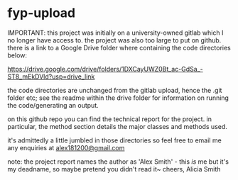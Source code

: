 # fyp-upload
IMPORTANT: this project was initially on a university-owned gitlab which I no longer have access to. 
the project was also too large to put on github. there is a link to a Google Drive folder where containing the code directories below:

https://drive.google.com/drive/folders/1DXCayUWZ0Bt_ac-GdSa_-ST8_mEkDVld?usp=drive_link

the code directories are unchanged from the gitlab upload, hence the .git folder etc; see the readme within the drive folder for information on
running the code/generating an output.

on this github repo you can find the technical report for the project. in particular, the method section details the major classes and methods used.

it's admittedly a little jumbled in those directories so feel free to email me any enquiries at alex181200@gmail.com 


note: the project report names the author as 'Alex Smith' - this *is* me but it's my deadname, so maybe pretend you didn't read it~
cheers, Alicia Smith
